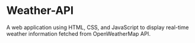 # Weather-API
A web application using HTML, CSS, and JavaScript to display real-time weather information fetched from OpenWeatherMap API.
